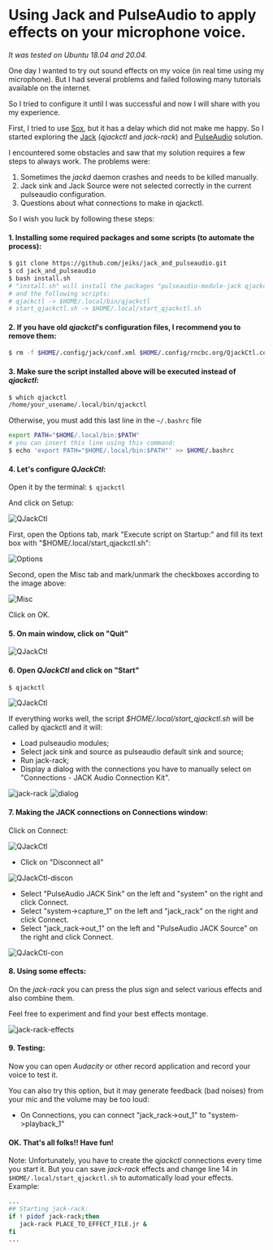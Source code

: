 # Using Jack and PulseAudio to apply effects on your microphone voice.

_It was tested on Ubuntu 18.04 and 20.04._

One day I wanted to try out sound effects on my voice (in real time using my microphone).
But I had several problems and failed following many tutorials available on the internet.

So I tried to configure it until I was successful and now I will share with you my experience.

First, I tried to use [Sox](http://sox.sourceforge.net/), but it has a delay which did not make me happy.
So I started exploring the [Jack](https://jackaudio.org/) (_qjackctl_ and _jack-rack_) and [PulseAudio](https://www.freedesktop.org/wiki/Software/PulseAudio/) solution.

I encountered some obstacles and saw that my solution requires a few steps to always work.
The problems were:
1. Sometimes the _jackd_ daemon crashes and needs to be killed manually.
2. Jack sink and Jack Source were not selected correctly in the current pulseaudio configuration.
3. Questions about what connections to make in qjackctl.

So I wish you luck by following these steps:
#### 1. Installing some required packages and some scripts (to automate the process):
```sh
$ git clone https://github.com/jeiks/jack_and_pulseaudio.git
$ cd jack_and_pulseaudio
$ bash install.sh
# "install.sh" will install the packages "pulseaudio-module-jack qjackctl jack-rack"
# and the following scripts:
# qjackctl -> $HOME/.local/bin/qjackctl
# start_qjackctl.sh -> $HOME/.local/start_qjackctl.sh
```

#### 2. If you have old _qjackctl_'s configuration files, I recommend you to remove them:
```sh
$ rm -f $HOME/.config/jack/conf.xml $HOME/.config/rncbc.org/QjackCtl.conf
```

#### 3. Make sure the script installed above will be executed instead of _qjackctl_:
```sh
$ which qjackctl
/home/your_usename/.local/bin/qjackctl
```
Otherwise, you must add this last line in the ```~/.bashrc``` file
```sh
export PATH="$HOME/.local/bin:$PATH"
# you can insert this line using this command:
$ echo 'export PATH="$HOME/.local/bin:$PATH"' >> $HOME/.bashrc
```

#### 4. Let's configure _QJackCtl_:

Open it by the terminal:
```$ qjackctl```

And click on Setup:

![QJackCtl](imgs/qjackctl_main_window_setup.png)

First, open the Options tab, mark "Execute script on Startup:" and fill its text box with "$HOME/.local/start_qjackctl.sh":

![Options](imgs/qjackctl_setup_options.png)

Second, open the Misc tab and mark/unmark the checkboxes according to the image above:

![Misc](imgs/qjackctl_setup_misc.png)

Click on OK.

#### 5. On main window, click on "Quit"

![QJackCtl](imgs/qjackctl_main_window_quit.png)

#### 6. Open _QJackCtl_ and click on "Start"
```sh
$ qjackctl
```

![QJackCtl](imgs/qjackctl_main_window_start.png)

If everything works well, the script _$HOME/.local/start_qjackctl.sh_ will be called by qjackctl and it will:
  * Load pulseaudio modules;
  * Select jack sink and source as pulseaudio default sink and source;
  * Run jack-rack;
  * Display a dialog with the connections you have to manually select on "Connections - JACK Audio Connection Kit".
  
  ![jack-rack](imgs/jack-rack.png)   ![dialog](imgs/dialog.png)

#### 7. Making the JACK connections on Connections window:

Click on Connect:

![QJackCtl](imgs/qjackctl_main_window_connect.png)

  * Click on "Disconnect all"
  
![QJackCtl-discon](imgs/qjackctl_connections_disconnect.png)

  * Select "PulseAudio JACK Sink" on the left and "system" on the right and click Connect.
  * Select "system->capture_1" on the left and "jack_rack" on the right and click Connect.
  * Select "jack_rack->out_1" on the left and "PulseAudio JACK Source" on the right and click Connect.

![QJackCtl-con](imgs/qjackctl_connections.png)

#### 8. Using some effects:
On the _jack-rack_ you can press the plus sign and select various effects and also combine them.

Feel free to experiment and find your best effects montage.

![jack-rack-effects](imgs/jack-rack-effects.png)

#### 9. Testing:

Now you can open _Audacity_ or other record application and record your voice to test it.

You can also try this option, but it may generate feedback (bad noises) from your mic and the volume may be too loud:
* On Connections, you can connect "jack_rack->out_1" to "system->playback_1"

#### OK. That's all folks!! Have fun!

Note: Unfortunately, you have to create the _qjackctl_ connections every time you start it.
But you can save _jack-rack_ effects and change line 14 in ```$HOME/.local/start_qjackctl.sh``` to automatically load your effects. Example:
```sh
...
## Starting jack-rack:
if ! pidof jack-rack;then
   jack-rack PLACE_TO_EFFECT_FILE.jr &
fi
...
```

